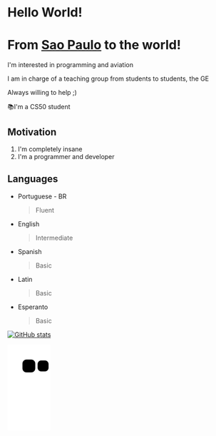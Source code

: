 # Hello World!

# From [Sao Paulo](https://en.wikipedia.org/wiki/S%C3%A3o_Paulo) to the world!
I'm interested in programming and aviation

I am in charge of a teaching group from students to students, the GE

Always willing to help ;)

📚I'm a CS50 student

## Motivation
1. I'm completely insane
2. I'm a programmer and developer

## Languages
- Portuguese - BR
  >Fluent
- English
  >Intermediate
- Spanish
  >Basic
- Latin
  >Basic
- Esperanto
  >Basic
 
[![ GitHub stats](https://github-readme-stats.vercel.app/api?username=LucasHT22&count_private=true&show_icons=true&theme=tokyonight&include_all_commits=true)](https://github.com/LucasHT22)  

![Snake animation](https://github.com/LucasHT22/LucasHT22/blob/output/github-contribution-grid-snake.svg)


